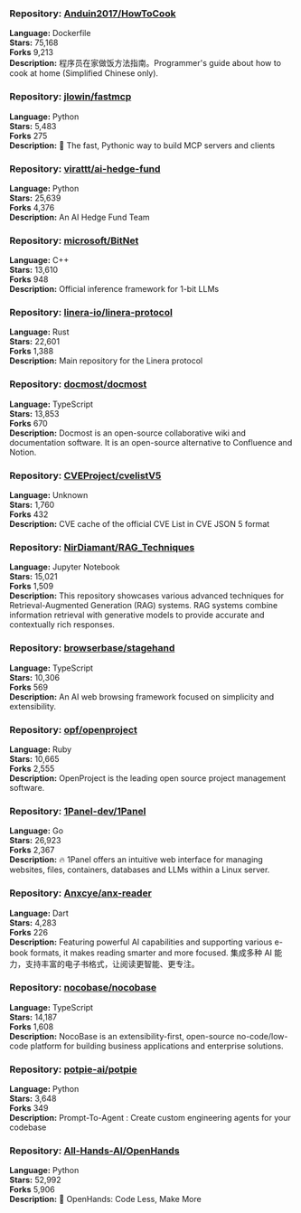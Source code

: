 ### **Repository:** [Anduin2017/HowToCook](https://github.com/Anduin2017/HowToCook)  

**Language:** Dockerfile  
**Stars:** 75,168  
**Forks** 9,213  
**Description:** 程序员在家做饭方法指南。Programmer's guide about how to cook at home (Simplified Chinese only).  

### **Repository:** [jlowin/fastmcp](https://github.com/jlowin/fastmcp)  

**Language:** Python  
**Stars:** 5,483  
**Forks** 275  
**Description:** 🚀 The fast, Pythonic way to build MCP servers and clients  

### **Repository:** [virattt/ai-hedge-fund](https://github.com/virattt/ai-hedge-fund)  

**Language:** Python  
**Stars:** 25,639  
**Forks** 4,376  
**Description:** An AI Hedge Fund Team  

### **Repository:** [microsoft/BitNet](https://github.com/microsoft/BitNet)  

**Language:** C++  
**Stars:** 13,610  
**Forks** 948  
**Description:** Official inference framework for 1-bit LLMs  

### **Repository:** [linera-io/linera-protocol](https://github.com/linera-io/linera-protocol)  

**Language:** Rust  
**Stars:** 22,601  
**Forks** 1,388  
**Description:** Main repository for the Linera protocol  

### **Repository:** [docmost/docmost](https://github.com/docmost/docmost)  

**Language:** TypeScript  
**Stars:** 13,853  
**Forks** 670  
**Description:** Docmost is an open-source collaborative wiki and documentation software. It is an open-source alternative to Confluence and Notion.  

### **Repository:** [CVEProject/cvelistV5](https://github.com/CVEProject/cvelistV5)  

**Language:** Unknown  
**Stars:** 1,760  
**Forks** 432  
**Description:** CVE cache of the official CVE List in CVE JSON 5 format  

### **Repository:** [NirDiamant/RAG_Techniques](https://github.com/NirDiamant/RAG_Techniques)  

**Language:** Jupyter Notebook  
**Stars:** 15,021  
**Forks** 1,509  
**Description:** This repository showcases various advanced techniques for Retrieval-Augmented Generation (RAG) systems. RAG systems combine information retrieval with generative models to provide accurate and contextually rich responses.  

### **Repository:** [browserbase/stagehand](https://github.com/browserbase/stagehand)  

**Language:** TypeScript  
**Stars:** 10,306  
**Forks** 569  
**Description:** An AI web browsing framework focused on simplicity and extensibility.  

### **Repository:** [opf/openproject](https://github.com/opf/openproject)  

**Language:** Ruby  
**Stars:** 10,665  
**Forks** 2,555  
**Description:** OpenProject is the leading open source project management software.  

### **Repository:** [1Panel-dev/1Panel](https://github.com/1Panel-dev/1Panel)  

**Language:** Go  
**Stars:** 26,923  
**Forks** 2,367  
**Description:** 🔥 1Panel offers an intuitive web interface for managing websites, files, containers, databases and LLMs within a Linux server.  

### **Repository:** [Anxcye/anx-reader](https://github.com/Anxcye/anx-reader)  

**Language:** Dart  
**Stars:** 4,283  
**Forks** 226  
**Description:** Featuring powerful AI capabilities and supporting various e-book formats, it makes reading smarter and more focused. 集成多种 AI 能力，支持丰富的电子书格式，让阅读更智能、更专注。  

### **Repository:** [nocobase/nocobase](https://github.com/nocobase/nocobase)  

**Language:** TypeScript  
**Stars:** 14,187  
**Forks** 1,608  
**Description:** NocoBase is an extensibility-first, open-source no-code/low-code platform for building business applications and enterprise solutions.  

### **Repository:** [potpie-ai/potpie](https://github.com/potpie-ai/potpie)  

**Language:** Python  
**Stars:** 3,648  
**Forks** 349  
**Description:** Prompt-To-Agent : Create custom engineering agents for your codebase  

### **Repository:** [All-Hands-AI/OpenHands](https://github.com/All-Hands-AI/OpenHands)  

**Language:** Python  
**Stars:** 52,992  
**Forks** 5,906  
**Description:** 🙌 OpenHands: Code Less, Make More  

